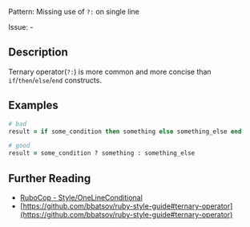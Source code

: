 Pattern: Missing use of `?:` on single line

Issue: -

## Description

Ternary operator(`?:`) is more common and more concise than `if`/`then`/`else`/`end` constructs.

## Examples

```ruby
# bad
result = if some_condition then something else something_else end

# good
result = some_condition ? something : something_else
```

## Further Reading

* [RuboCop - Style/OneLineConditional](https://rubocop.readthedocs.io/en/latest/cops_style/#styleonelineconditional)
* [https://github.com/bbatsov/ruby-style-guide#ternary-operator](https://github.com/bbatsov/ruby-style-guide#ternary-operator)
